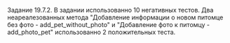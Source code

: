 Задание 19.7.2.
В задании использованно 10 негативных тестов.
Два неареалезованных метода "Добавление информации о новом питомце без фото - add_pet_without_photo" и 
"Добавление фото к питомцу - add_photo_pet" использованно 2 положительных теста.